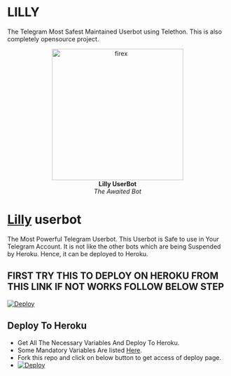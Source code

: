 # LILLY
The Telegram Most Safest Maintained Userbot using Telethon. This is also completely opensource project.
<p align="center">
   
   <a href="https://github.com/adwin-15/Lilly">
      <img src="https://telegra.ph/file/8dfa5e4e768a586b1005d.jpg" alt="firex", height="300px",width="300px">
   </a>
   <br>
   <b>Lilly UserBot</b><br>
   <i>The Awaited Bot</i>
</p>
 
   
# [Lilly](https://t.me/trmoviz) userbot

The Most Powerful Telegram Userbot.
This Userbot is Safe to use in Your Telegram Account.
It is not like the other bots which are being Suspended by Heroku. Hence, it can be deployed to Heroku.


## FIRST TRY THIS TO DEPLOY ON HEROKU  FROM THIS LINK  IF NOT WORKS FOLLOW BELOW STEP
[![Deploy](https://www.herokucdn.com/deploy/button.svg)](https://heroku.com/deploy?template=https://github.com/adwin-15/Lilly)

## Deploy To Heroku
- Get All The Necessary Variables And Deploy To Heroku.
- Some Mandatory Variables Are listed [Here](#Variables).
- Fork this repo and click on below button to get access of deploy page.
- [![Deploy](https://www.herokucdn.com/deploy/button.svg)](https://heroku.com/deploy)
